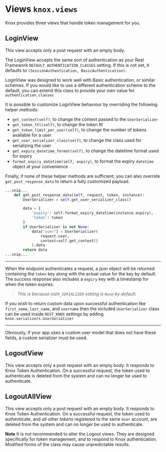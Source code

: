 # Views `knox.views`
Knox provides three views that handle token management for you.

## LoginView
This view accepts only a post request with an empty body.

The LoginView accepts the same sort of authentication as your Rest Framework
`DEFAULT_AUTHENTICATION_CLASSES` setting. If this is not set, it defaults to
`(SessionAuthentication, BasicAuthentication)`.

LoginView was designed to work well with Basic authentication, or similar
schemes. If you would like to use a different authentication scheme to the
default, you can extend this class to provide your own value for
`authentication_classes`

It is possible to customize LoginView behaviour by overriding the following
helper methods:
- `get_context(self)`, to change the context passed to the `UserSerializer`
- `get_token_ttl(self)`, to change the token ttl
- `get_token_limit_per_user(self)`, to change the number of tokens available for a user
- `get_user_serializer_class(self)`, to change the class used for serializing the user
- `get_expiry_datetime_format(self)`, to change the datetime format used for expiry
- `format_expiry_datetime(self, expiry)`, to format the expiry `datetime` object at your convenience

Finally, if none of these helper methods are sufficient, you can also override `get_post_response_data`
to return a fully customized payload.

```python
...snip...
    def get_post_response_data(self, request, token, instance):
        UserSerializer = self.get_user_serializer_class()

        data = {
            'expiry': self.format_expiry_datetime(instance.expiry),
            'token': token
        }
        if UserSerializer is not None:
            data["user"] = UserSerializer(
                request.user,
                context=self.get_context()
            ).data
        return data
...snip...
```

---
When the endpoint authenticates a request, a json object will be returned
containing the `token` key along with the actual value for the key by default.
The success response also includes a `expiry` key with a timestamp for when
the token expires.

> *This is because `USER_SERIALIZER` setting is `None` by default.*

If you wish to return custom data upon successful authentication
like `first_name`, `last_name`, and `username` then the included `UserSerializer`
class can be used inside `REST_KNOX` settings by adding `knox.serializers.UserSerializer`

---

Obviously, if your app uses a custom user model that does not have these fields,
a custom serializer must be used.

## LogoutView
This view accepts only a post request with an empty body.
It responds to Knox Token Authentication. On a successful request,
the token used to authenticate is deleted from the
system and can no longer be used to authenticate.

## LogoutAllView
This view accepts only a post request with an empty body. It responds to Knox Token
Authentication.
On a successful request, the token used to authenticate, and *all other tokens*
registered to the same `User` account, are deleted from the
system and can no longer be used to authenticate.

**Note** It is not recommended to alter the Logout views. They are designed
specifically for token management, and to respond to Knox authentication.
Modified forms of the class may cause unpredictable results.
